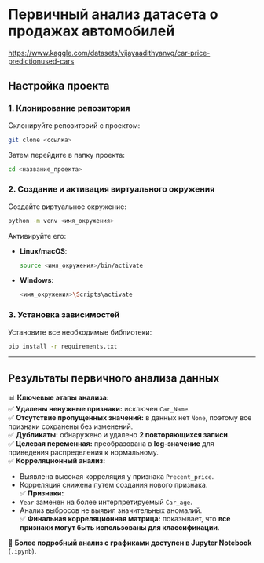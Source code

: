 # **Первичный анализ датасета о продажах автомобилей**  
https://www.kaggle.com/datasets/vijayaadithyanvg/car-price-predictionused-cars

## **Настройка проекта**  

### **1. Клонирование репозитория**  
Склонируйте репозиторий с проектом:  
```bash
git clone <ссылка>
```
Затем перейдите в папку проекта:  
```bash
cd <название_проекта>
```

### **2. Создание и активация виртуального окружения**  
Создайте виртуальное окружение:  
```bash
python -m venv <имя_окружения>
```
Активируйте его:  
- **Linux/macOS**:  
  ```bash
  source <имя_окружения>/bin/activate
  ```
- **Windows**:  
  ```bash
  <имя_окружения>\Scripts\activate
  ```

### **3. Установка зависимостей**  
Установите все необходимые библиотеки:  
```bash
pip install -r requirements.txt
```

---

## **Результаты первичного анализа данных**  

📊 **Ключевые этапы анализа:**  
✅ **Удалены ненужные признаки:** исключен `Car_Name`.  
✅ **Отсутствие пропущенных значений:** в данных нет `None`, поэтому все признаки сохранены без изменений.  
✅ **Дубликаты:** обнаружено и удалено **2 повторяющихся записи**.  
✅ **Целевая переменная:** преобразована в **log-значение** для приведения распределения к нормальному.  
✅ **Корреляционный анализ:**  
   - Выявлена высокая корреляция у признака `Precent_price`.  
   - Корреляция снижена путем создания нового признака.  
✅ **Признаки:**  
   - `Year` заменен на более интерпретируемый `Car_age`.  
   - Анализ выбросов не выявил значительных аномалий.  
✅ **Финальная корреляционная матрица:** показывает, что **все признаки могут быть использованы для классификации**.  

📌 **Более подробный анализ с графиками доступен в Jupyter Notebook** (`.ipynb`).  